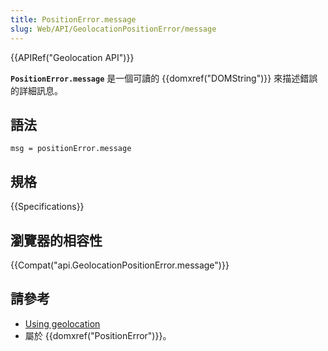```yaml
---
title: PositionError.message
slug: Web/API/GeolocationPositionError/message
---
```

{{APIRef("Geolocation API")}}

**`PositionError.message`** 是一個可讀的 {{domxref("DOMString")}} 來描述錯誤的詳細訊息。

## 語法

```plain
msg = positionError.message
```

## 規格

{{Specifications}}

## 瀏覽器的相容性

{{Compat("api.GeolocationPositionError.message")}}

## 請參考

- [Using geolocation](/zh-TW/docs/WebAPI/Using_geolocation)
- 屬於 {{domxref("PositionError")}}。
